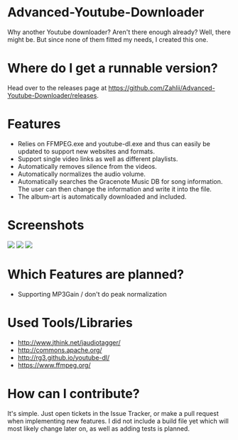 Advanced-Youtube-Downloader
===========================

Why another Youtube downloader? Aren't there enough already?
Well, there might be. But since none of them fitted my needs, I created this one.

# Where do I get a runnable version?
Head over to the releases page at https://github.com/Zahlii/Advanced-Youtube-Downloader/releases.

# Features

- Relies on FFMPEG.exe and youtube-dl.exe and thus can easily be updated to support new websites and formats.
- Support single video links as well as different playlists.
- Automatically removes silence from the videos.
- Automatically normalizes the audio volume.
- Automatically searches the Gracenote Music DB for song information. The user can then change the information and write it into the file.
- The album-art is automatically downloaded and included.

# Screenshots
<img src="http://i.imgur.com/jr8Epxk.png" />
<img src="http://i.imgur.com/AiiNced.png" />
<img src="http://i.imgur.com/ltTflPU.png" />

# Which Features are planned?

- Supporting MP3Gain / don't do peak normalization

# Used Tools/Libraries

- http://www.jthink.net/jaudiotagger/
- http://commons.apache.org/
- http://rg3.github.io/youtube-dl/
- https://www.ffmpeg.org/

# How can I contribute?

It's simple. Just open tickets in the Issue Tracker, or make a pull request when implementing new features.
I did not include a build file yet which will most likely change later on, as well as adding tests is planned.
